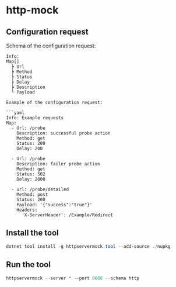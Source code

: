﻿# http-mock

## Configuration request

Schema of the configuration request:

```
Info:
Map[]
  ┝ Url
  ┝ Method
  ┝ Status
  ┝ Delay
  ┝ Description
  └ Payload

Example of the configuration request:

```yaml
Info: Example requests
Map:
  - Url: /probe
    Description: successful probe action
    Method: get
    Status: 200
    Delay: 200

  - Url: /probe
    Description: failer probe action
    Method: get
    Status: 502
    Delay: 2000

  - url: /probe/detailed
    Method: post
    Status: 200
    Payload: '{"success":"true"}'
    Headers:
      'X-ServerHeader': /Example/Redirect
```

## Install the tool

```powershell
dotnet tool install -g httpservermock.tool --add-source ./nupkg
```

## Run the tool

```powershell
httpservermock --server * --port 8888 --schema http
```